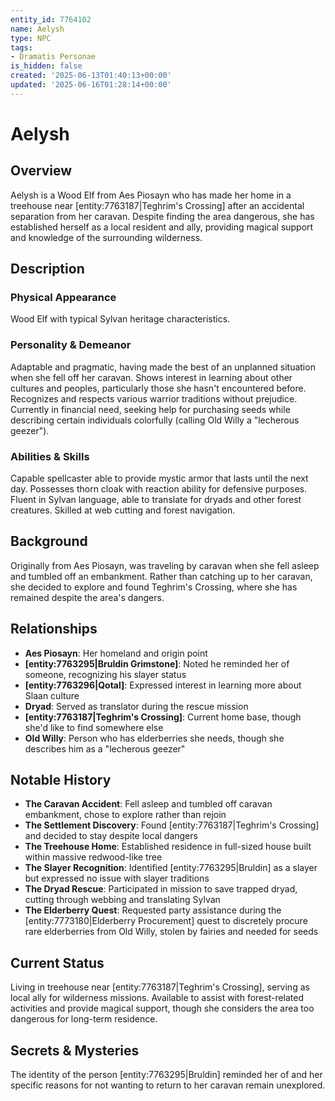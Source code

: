 ```yaml
---
entity_id: 7764102
name: Aelysh
type: NPC
tags:
- Dramatis Personae
is_hidden: false
created: '2025-06-13T01:40:13+00:00'
updated: '2025-06-16T01:28:14+00:00'
---
```


# Aelysh

## Overview

Aelysh is a Wood Elf from Aes Piosayn who has made her home in a treehouse near [entity:7763187|Teghrim's Crossing] after an accidental separation from her caravan. Despite finding the area dangerous, she has established herself as a local resident and ally, providing magical support and knowledge of the surrounding wilderness.

## Description

### Physical Appearance

Wood Elf with typical Sylvan heritage characteristics.

### Personality & Demeanor

Adaptable and pragmatic, having made the best of an unplanned situation when she fell off her caravan. Shows interest in learning about other cultures and peoples, particularly those she hasn't encountered before. Recognizes and respects various warrior traditions without prejudice. Currently in financial need, seeking help for purchasing seeds while describing certain individuals colorfully (calling Old Willy a "lecherous geezer").

### Abilities & Skills

Capable spellcaster able to provide mystic armor that lasts until the next day. Possesses thorn cloak with reaction ability for defensive purposes. Fluent in Sylvan language, able to translate for dryads and other forest creatures. Skilled at web cutting and forest navigation.

## Background

Originally from Aes Piosayn, was traveling by caravan when she fell asleep and tumbled off an embankment. Rather than catching up to her caravan, she decided to explore and found Teghrim's Crossing, where she has remained despite the area's dangers.

## Relationships

- **Aes Piosayn**: Her homeland and origin point
- **[entity:7763295|Bruldin Grimstone]**: Noted he reminded her of someone, recognizing his slayer status
- **[entity:7763296|Qotal]**: Expressed interest in learning more about Slaan culture
- **Dryad**: Served as translator during the rescue mission
- **[entity:7763187|Teghrim's Crossing]**: Current home base, though she'd like to find somewhere else
- **Old Willy**: Person who has elderberries she needs, though she describes him as a "lecherous geezer"

## Notable History

- **The Caravan Accident**: Fell asleep and tumbled off caravan embankment, chose to explore rather than rejoin
- **The Settlement Discovery**: Found [entity:7763187|Teghrim's Crossing] and decided to stay despite local dangers
- **The Treehouse Home**: Established residence in full-sized house built within massive redwood-like tree
- **The Slayer Recognition**: Identified [entity:7763295|Bruldin] as a slayer but expressed no issue with slayer traditions
- **The Dryad Rescue**: Participated in mission to save trapped dryad, cutting through webbing and translating Sylvan
- **The Elderberry Quest**: Requested party assistance during the [entity:7773180|Elderberry Procurement] quest to discretely procure rare elderberries from Old Willy, stolen by fairies and needed for seeds

## Current Status

Living in treehouse near [entity:7763187|Teghrim's Crossing], serving as local ally for wilderness missions. Available to assist with forest-related activities and provide magical support, though she considers the area too dangerous for long-term residence.

## Secrets & Mysteries

The identity of the person [entity:7763295|Bruldin] reminded her of and her specific reasons for not wanting to return to her caravan remain unexplored.